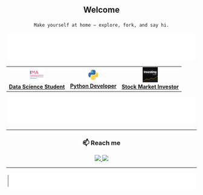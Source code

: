 <div align="center">


## **Welcome**

`Make yourself at home — explore, fork, and say hi.`


<img src="assets/chase_banner.gif" width="500" />

<table>
  <tr>
    <td align="center">
      <img src="assets/ima.png" width="40" /><br>
      <a href="https://www.uco.fr/fr/formations/sciences/bachelor-business-data-science" target="_blank" >
      <b>Data Science Student</b>
    </td>
    <td align="center">
      <img src="assets/python.png" width="40" /><br>
      <a href="https://www.jetbrains.com/pycharm/" target="_blank" >
      <b>Python Developer</b>
    </td>
    <td align="center">
      <a href="https://www.investing.com/members/267075101" target="_blank" >
      <img src="assets/investing.png" width="40" /><br>
      <b>Stock Market Investor</b>
    </td>
  </tr>
</table>


<img src="assets/chase_banner_2.gif" width="500" />

---

### 📫 Reach me  
<a href="https://www.linkedin.com/in/axel-bouchaud-roche-692743359/" target="_blank">
  <img src="https://img.shields.io/badge/LinkedIn-0A66C2?style=for-the-badge&logo=linkedin&logoColor=white"/>
</a>
<a href="mailto:axel@bouchaudroche.fr">
  <img src="https://img.shields.io/badge/Email-D14836?style=for-the-badge&logo=gmail&logoColor=white"/>
</a>

---
<img src="assets/python_line.gif" width="600" />
</div>
